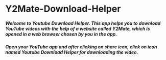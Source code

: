# Y2Mate-Download-Helper
##### Welcome to Youtube Download Helper. This app helps you to download YouTube videos with the help of a website called Y2Mate, which is opened in a web browser chosen by you in the app. 
##### Open your YouTube app and after clicking on share icon, click on icon named Youtube Download Helper for downloading the video.
